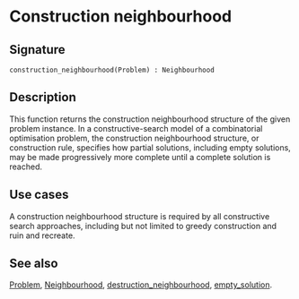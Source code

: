 <!--
SPDX-FileCopyrightText: © 2025 Authors of the ROAR-NET API Specification <https://github.com/roar-net/roar-net-api-spec/blob/main/AUTHORS>

SPDX-License-Identifier: CC-BY-4.0
-->

# Construction neighbourhood

## Signature

```text
construction_neighbourhood(Problem) : Neighbourhood
```

## Description

This function returns the construction neighbourhood structure of the
given problem instance. In a constructive-search model of a
combinatorial optimisation problem, the construction neighbourhood
structure, or construction rule, specifies how partial solutions,
including empty solutions, may be made progressively more complete
until a complete solution is reached.

## Use cases

A construction neighbourhood structure is required by all constructive
search approaches, including but not limited to greedy construction
and ruin and recreate.

## See also

[Problem](../types/Problem.md),
[Neighbourhood](../types/Neighbourhood.md),
[destruction\_neighbourhood](./destruction_neighbourhood.md),
[empty\_solution](./empty_solution.md).
